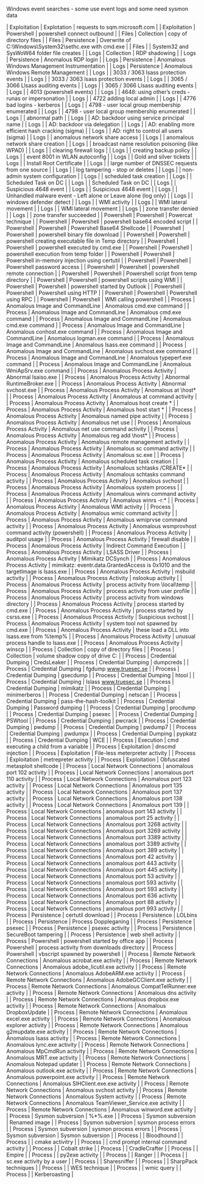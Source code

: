 Windows event searches - some use event logs and some need sysmon data

| Exploitation | Explotation                     | requests to sqm.microsoft.com                                                  |
| Exploitation | Powershell                      | powershell connect outbound                                                    |
| Files        | Collection                      | copy of directory files                                                        |
| Files        | Persistence                     | Overwrite of C:\Windows\System32\sethc.exe with cmd.exe                        |
| Files        |                                 | System32 and SysWoW64 folder file creates                                      |
| Logs         | Collection                      | RDP shadowing                                                                  |
| Logs         | Persistence                     | Anomalous RDP login                                                            |
| Logs         | Persistence                     | Anomalous Windows Management Instrumentation                                   |
| Logs         | Persistence                     | Anomalous Windows Remote Management                                            |
| Logs         |                                 | 3033 / 3063 lsass protection events                                            |
| Logs         |                                 | 3033 / 3063 lsass protection events                                            |
| Logs         |                                 | 3065 / 3066 Llsass auditing events                                             |
| Logs         |                                 | 3065 / 3066 Llsass auditing events                                             |
| Logs         |                                 | 4013 (powershell events)                                                       |
| Logs         |                                 | 4648: using other’s creds - runas or impersonation                             |
| Logs         |                                 | 4722 adding local admin                                                        |
| Logs         |                                 | 4776 bad logins - kerberos                                                     |
| Logs         |                                 | 4798 - user local group membership enumerated                                  |
| Logs         |                                 | 4798 - user local group membership enumerated                                  |
| Logs         |                                 | abnormal path                                                                  |
| Logs         |                                 | AD: backdoor using service principal name                                      |
| Logs         |                                 | AD: backdoor via delegation                                                    |
| Logs         |                                 | AD: enabling more efficient hash cracking (sigma)                              |
| Logs         |                                 | AD: right to control all users (sigma)                                         |
| Logs         |                                 | anomalous network share access                                                 |
| Logs         |                                 | anomalous network share creation                                               |
| Logs         |                                 | broadcast name resolution poisoning (like WPAD)                                |
| Logs         |                                 | clearing firewall logs                                                         |
| Logs         |                                 | creating backup policy                                                         |
| Logs         |                                 | event 8001 in WLAN autoconfig                                                  |
| Logs         |                                 | Gold and silver tickets                                                        |
| Logs         |                                 | Install Root Certificate                                                       |
| Logs         |                                 | large number of DNSSEC requests from one source                                |
| Logs         |                                 | log tampering - stop or deletes                                                |
| Logs         |                                 | non-admin system configuration                                                 |
| Logs         |                                 | scheduled task creation                                                        |
| Logs         |                                 | Scheduled Task on DC                                                           |
| Logs         |                                 | Scheduled Task on DC                                                           |
| Logs         |                                 | Suspicious 4648 event                                                          |
| Logs         |                                 | Suspicious 4648 event                                                          |
| Logs         |                                 | Unhandled malware event - Left alone or Leave alone (log only)                 |
| Logs         |                                 | windows defender detect                                                        |
| Logs         |                                 | WMI activity                                                                   |
| Logs         |                                 | WMI lateral movement                                                           |
| Logs         |                                 | WMI lateral movement                                                           |
| Logs         |                                 | zone transfer denied                                                           |
| Logs         |                                 | zone transfer succeeded                                                        |
| Powershell   | Powershell                      | Powercat technique                                                             |
| Powershell   | Powershell                      | powershell base64 encoded script                                               |
| Powershell   | Powershell                      | Powershell Base64 Shellcode                                                    |
| Powershell   | Powershell                      | powershell binary file download                                                |
| Powershell   | Powershell                      | powershell creating executable file in Temp directory                          |
| Powershell   | Powershell                      | powershell executed by cmd.exe                                                 |
| Powershell   | Powershell                      | powershell execution from temp folder                                          |
| Powershell   | Powershell                      | Powershell in-memory injection using certutil                                  |
| Powershell   | Powershell                      | Powershell password access                                                     |
| Powershell   | Powershell                      | powershell remote connection                                                   |
| Powershell   | Powershell                      | Powershell script from temp directory                                          |
| Powershell   | Powershell                      | powershell scripts using WMI                                                   |
| Powershell   | Powershell                      | powershell started by Outlook                                                  |
| Powershell   | Powershell                      | Powershell using HTTP                                                          |
| Powershell   | Powershell                      | Powershell using RPC                                                           |
| Powershell   | Powershell                      | WMI calling powershell                                                         |
| Process      | Anomalous Image and CommandLine | Anomalous cmd.exe command                                                      |
| Process      | Anomalous Image and CommandLine | Anomalous cmd.exe command                                                      |
| Process      | Anomalous Image and CommandLine | Anomalous cmd.exe command                                                      |
| Process      | Anomalous Image and CommandLine | Anomalous conhost.exe command                                                  |
| Process      | Anomalous Image and CommandLine | Anomalous logman.exe command                                                   |
| Process      | Anomalous Image and CommandLine | Anomalous lsass.exe command                                                    |
| Process      | Anomalous Image and CommandLine | Anomalous svchost.exe command                                                  |
| Process      | Anomalous Image and CommandLine | Anomalous typeperf.exe command                                                 |
| Process      | Anomalous Image and CommandLine | Anomalous WmiApSrv.exe command                                                 |
| Process      | Anomalous Process Activity      | Abnormal lsaiso.exe                                                            |
| Process      | Anomalous Process Activity      | Abnormal RuntimeBroker.exe                                                     |
| Process      | Anomalous Process Activity      | Abnormal svchost.exe                                                           |
| Process      | Anomalous Process Activity      | Anomalous at \\host*                                                           |
| Process      | Anomalous Process Activity      | Anomalous at command activity                                                  |
| Process      | Anomalous Process Activity      | Anomalous host create *                                                        |
| Process      | Anomalous Process Activity      | Anomalous host start *                                                         |
| Process      | Anomalous Process Activity      | Anomalous named pipe activity                                                  |
| Process      | Anomalous Process Activity      | Anomalous net use                                                              |
| Process      | Anomalous Process Activity      | Anomalous net use command activity                                             |
| Process      | Anomalous Process Activity      | Anomalous reg add \\host*                                                      |
| Process      | Anomalous Process Activity      | Anomalous remote management activity                                           |
| Process      | Anomalous Process Activity      | Anomalous sc command activity                                                  |
| Process      | Anomalous Process Activity      | Anomalous sc.exe                                                               |
| Process      | Anomalous Process Activity      | Anomalous scheduled task creation                                              |
| Process      | Anomalous Process Activity      | Anomalous schtasks /CREATE*                                                    |
| Process      | Anomalous Process Activity      | Anomalous schtasks command activity                                            |
| Process      | Anomalous Process Activity      | Anomalous svchost                                                              |
| Process      | Anomalous Process Activity      | Anomalous system process                                                       |
| Process      | Anomalous Process Activity      | Anomalous winrs command activity                                               |
| Process      | Anomalous Process Activity      | Anomalous winrs -r:*                                                           |
| Process      | Anomalous Process Activity      | Anomalous WMI activity                                                         |
| Process      | Anomalous Process Activity      | Anomalous wmic command activity                                                |
| Process      | Anomalous Process Activity      | Anomalous wmiprvse command activity                                            |
| Process      | Anomalous Process Activity      | Anomalous wsmprovhost command activity (powershell)                            |
| Process      | Anomalous Process Activity      | auditpol usage                                                                 |
| Process      | Anomalous Process Activity      | firewall disable                                                               |
| Process      | Anomalous Process Activity      | Indirect Command Execution                                                     |
| Process      | Anomalous Process Activity      | LSASS Driver                                                                   |
| Process      | Anomalous Process Activity      | Mimikatz DCSynch                                                               |
| Process      | Anomalous Process Activity      | mimikatz: eventr.data.GrantedAccess is 0x1010 and the targetImage is lsass.exe |
| Process      | Anomalous Process Activity      | msbuild activity                                                               |
| Process      | Anomalous Process Activity      | nslookup activity                                                              |
| Process      | Anomalous Process Activity      | process activity from \local\temp                                              |
| Process      | Anomalous Process Activity      | process activity from user profile                                             |
| Process      | Anomalous Process Activity      | process activity from windows directory                                        |
| Process      | Anomalous Process Activity      | process started by cmd.exe                                                     |
| Process      | Anomalous Process Activity      | process started by csrss.exe                                                   |
| Process      | Anomalous Process Activity      | Suspicious svchost                                                             |
| Process      | Anomalous Process Activity      | system tool not spawned by cmd.exe                                             |
| Process      | Anomalous Process Activity      | these load a DLL into lsass.exe from %temp%                                    |
| Process      | Anomalous Process Activity      | unusual process handle to lsass.exe                                            |
| Process      | Anomalous Process Activity      | winscp                                                                         |
| Process      | Collection                      | copy of directory files                                                        |
| Process      | Collection                      | volume shadow copy of drive C:                                                 |
| Process      | Credential Dumping              | CredsLeaker                                                                    |
| Process      | Credential Dumping              | dumpcreds                                                                      |
| Process      | Credential Dumping              | fgdump www.truesec.se                                                          |
| Process      | Credential Dumping              | gsecdump                                                                       |
| Process      | Credential Dumping              | htool                                                                          |
| Process      | Credential Dumping              | lslass www.truesec.se                                                          |
| Process      | Credential Dumping              | mimikatz                                                                       |
| Process      | Credential Dumping              | minimerberos                                                                   |
| Process      | Credential Dumping              | netscan                                                                        |
| Process      | Credential Dumping              | pass-the-hash-toolkit                                                          |
| Process      | Credential Dumping              | Password dumping                                                               |
| Process      | Credential Dumping              | procdump                                                                       |
| Process      | Credential Dumping              | psexec                                                                         |
| Process      | Credential Dumping              | PSWtool                                                                        |
| Process      | Credential Dumping              | pwcrack                                                                        |
| Process      | Credential Dumping              | pwdump                                                                         |
| Process      | Credential Dumping              | pwdump7                                                                        |
| Process      | Credential Dumping              | pwdumpx                                                                        |
| Process      | Credential Dumping              | pypkatz                                                                        |
| Process      | Credential Dumping              | WCE                                                                            |
| Process      | Execution                       | cmd executing a child from a variable                                          |
| Process      | Exploitation                    | dnscmd injection                                                               |
| Process      | Exploitation                    | File-less meterpreter activity                                                 |
| Process      | Exploitation                    | metrepreter activity                                                           |
| Process      | Exploitation                    | Obfuscated metasploit shellcode                                                |
| Process      | Local Network Connections       | anomalous port 102 activity                                                    |
| Process      | Local Network Connections       | anomalous port 110 activity                                                    |
| Process      | Local Network Connections       | Anomalous port 123 activity                                                    |
| Process      | Local Network Connections       | Anomalous port 135 activity                                                    |
| Process      | Local Network Connections       | Anomalous port 137 activity                                                    |
| Process      | Local Network Connections       | Anomalous port 138 activity                                                    |
| Process      | Local Network Connections       | Anomalous port 139                                                             |
| Process      | Local Network Connections       | anomalous port 143 activity                                                    |
| Process      | Local Network Connections       | anomalous port 25 activity                                                     |
| Process      | Local Network Connections       | Anomalous port 3268 activity                                                   |
| Process      | Local Network Connections       | Anomalous port 3269 activity                                                   |
| Process      | Local Network Connections       | Anomalous port 3389 activity                                                   |
| Process      | Local Network Connections       | anomalous port 3389 activity                                                   |
| Process      | Local Network Connections       | Anomalous port 389 activity                                                    |
| Process      | Local Network Connections       | Anomalous port 42 activity                                                     |
| Process      | Local Network Connections       | anomalous port 443 activity                                                    |
| Process      | Local Network Connections       | Anomalous port 445 activity                                                    |
| Process      | Local Network Connections       | Anomalous port 53 activity                                                     |
| Process      | Local Network Connections       | anomalous port 593 activity                                                    |
| Process      | Local Network Connections       | Anomalous port 593 activity                                                    |
| Process      | Local Network Connections       | Anomalous port 636 activity                                                    |
| Process      | Local Network Connections       | Anomalous port 88 activity                                                     |
| Process      | Local Network Connections       | anomalous port 993 activity                                                    |
| Process      | Persistence                     | certutil download                                                              |
| Process      | Persistence                     | LOLbins                                                                        |
| Process      | Persistence                     | Process Doppleganing                                                           |
| Process      | Persistence                     | psexec                                                                         |
| Process      | Persistence                     | psexec activity                                                                |
| Process      | Persistence                     | SecureBoot tampering                                                           |
| Process      | Persistence                     | web shell activity                                                             |
| Process      | Powershell                      | powershell started by office app                                               |
| Process      | Powershell                      | process activity from downloads directory                                      |
| Process      | Powershell                      | vbscript spawned by powershell                                                 |
| Process      | Remote Network Connections      | Anomalous acrobat.exe activity                                                 |
| Process      | Remote Network Connections      | Anomalous adobe_licutil.exe activity                                           |
| Process      | Remote Network Connections      | Anomalous AdobeARM.exe activity                                                |
| Process      | Remote Network Connections      | Anomalous AdobeGCClient.exe activity                                           |
| Process      | Remote Network Connections      | Anomalous CompatTelRunner.exe activity                                         |
| Process      | Remote Network Connections      | Anomalous dns activity                                                         |
| Process      | Remote Network Connections      | Anomalous dropbox.exe activity                                                 |
| Process      | Remote Network Connections      | Anomalous DropboxUpdate                                                        |
| Process      | Remote Network Connections      | Anomalous excel.exe activity                                                   |
| Process      | Remote Network Connections      | Anomalous explorer activity                                                    |
| Process      | Remote Network Connections      | Anomalous g2mupdate.exe activity                                               |
| Process      | Remote Network Connections      | Anomalous lsass  activity                                                      |
| Process      | Remote Network Connections      | Anomalous lync.exe activity                                                    |
| Process      | Remote Network Connections      | Anomalous MpCmdRun activity                                                    |
| Process      | Remote Network Connections      | Anomalous MRT.exe activity                                                     |
| Process      | Remote Network Connections      | Anomalous Notepad updater                                                      |
| Process      | Remote Network Connections      | Anomalous outlook.exe activity                                                 |
| Process      | Remote Network Connections      | Anomalous powerpoint.exe activity                                              |
| Process      | Remote Network Connections      | Anomalous SIHClient.exe.exe activity                                           |
| Process      | Remote Network Connections      | Anomalous svchost activity                                                     |
| Process      | Remote Network Connections      | Anomalous System activity                                                      |
| Process      | Remote Network Connections      | Anomalous TeamViewer_Service.exe activity                                      |
| Process      | Remote Network Connections      | Anomalous winword.exe activity                                                 |
| Process      | Sysmon subversion               | %*%.exe                                                                        |
| Process      | Sysmon subversion               | Renamed image                                                                  |
| Process      | Sysmon subversion               | sysmon process errors                                                          |
| Process      | Sysmon subversion               | sysmon process errors                                                          |
| Process      | Sysmon subversion               | Sysmon subversion                                                              |
| Process      |                                 | Bloodhound                                                                     |
| Process      |                                 | cmake activitry                                                                |
| Process      |                                 | cmd prompt internal command activity                                           |
| Process      |                                 | Cobalt strike                                                                  |
| Process      |                                 | CradleCrafter                                                                  |
| Process      |                                 | Empire                                                                         |
| Process      |                                 | py2exe activity                                                                |
| Process      |                                 | Ranger                                                                         |
| Process      |                                 | sc.exe activity by a user                                                      |
| Process      |                                 | Sharesniffer                                                                   |
| Process      |                                 | SharpPack techniques                                                           |
| Process      |                                 | WES technique                                                                  |
| Process      |                                 | wmic query                                                                     |
| Process      |                                 | Kerberoasting                                                                  |
